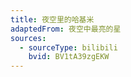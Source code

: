 ```yaml
---
title: 夜空里的哈基米
adaptedFrom: 夜空中最亮的星
sources:
  - sourceType: bilibili
    bvid: BV1tA39zgEKW
---
```

